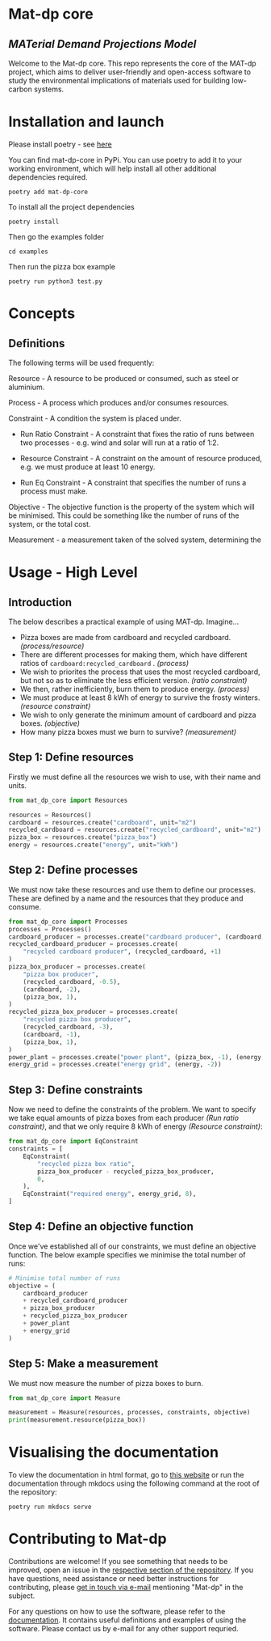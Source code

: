 # Mat-dp core
## *MATerial Demand Projections Model*

Welcome to the Mat-dp core. This repo represents the core of the MAT-dp project, which aims to deliver user-friendly and open-access software to study the environmental implications of materials used for building low-carbon systems. 

# Installation and launch

Please install poetry - see [here](https://github.com/python-poetry/poetry)

You can find mat-dp-core in PyPi. You can use poetry to add it to your working environment, which will help install all other additional dependencies required.

`poetry add mat-dp-core`

To install all the project dependencies

`poetry install`

Then go the examples folder

`cd examples`

Then run the pizza box example

`poetry run python3 test.py`

# Concepts

## Definitions

The following terms will be used frequently:

Resource - A resource to be produced or consumed, such as steel or aluminium.

Process - A process which produces and/or consumes resources.

Constraint - A condition the system is placed under.

* Run Ratio Constraint - A constraint that fixes the ratio of runs between two processes - e.g. wind and solar will run at a ratio of 1:2.

* Resource Constraint - A constraint on the amount of resource produced, e.g. we must produce at least 10 energy.

* Run Eq Constraint - A constraint that specifies the number of runs a process must make.

Objective - The objective function is the property of the system which will be minimised. This could be something like the number of runs of the system, or the total cost.

Measurement - a measurement taken of the solved system, determining the 

# Usage - High Level

## Introduction

The below describes a practical example of using MAT-dp. Imagine...

* Pizza boxes are made from cardboard and recycled cardboard. *(process/resource)*
* There are different processes for making them, which have different ratios of `cardboard:recycled_cardboard` . *(process)*
* We wish to priorites the process that uses the most recycled cardboard, but not so as to eliminate the less efficient version. *(ratio constraint)*
* We then, rather inefficiently, burn them to produce energy. *(process)*
* We must produce at least 8 kWh of energy to survive the frosty winters. *(resource constraint)*
* We wish to only generate the minimum amount of cardboard and pizza boxes. *(objective)*
* How many pizza boxes must we burn to survive? *(measurement)*
## Step 1: Define resources

Firstly we must define all the resources we wish to use, with their name and units.

```py
from mat_dp_core import Resources

resources = Resources()
cardboard = resources.create("cardboard", unit="m2")
recycled_cardboard = resources.create("recycled_cardboard", unit="m2")
pizza_box = resources.create("pizza_box")
energy = resources.create("energy", unit="kWh")
```

## Step 2: Define processes

We must now take these resources and use them to define our processes. These are defined by a name and the resources that they produce and consume.

```py
from mat_dp_core import Processes
processes = Processes()
cardboard_producer = processes.create("cardboard producer", (cardboard, +1))
recycled_cardboard_producer = processes.create(
    "recycled cardboard producer", (recycled_cardboard, +1)
)
pizza_box_producer = processes.create(
    "pizza box producer",
    (recycled_cardboard, -0.5),
    (cardboard, -2),
    (pizza_box, 1),
)
recycled_pizza_box_producer = processes.create(
    "recycled pizza box producer",
    (recycled_cardboard, -3),
    (cardboard, -1),
    (pizza_box, 1),
)
power_plant = processes.create("power plant", (pizza_box, -1), (energy, 4))
energy_grid = processes.create("energy grid", (energy, -2))
```



## Step 3: Define constraints

Now we need to define the constraints of the problem. We want to specify we take equal amounts of pizza boxes from each producer *(Run ratio constraint)*, and that we only require 8 kWh of energy *(Resource constraint)*:

```py
from mat_dp_core import EqConstraint
constraints = [
    EqConstraint(
        "recycled pizza box ratio",
        pizza_box_producer - recycled_pizza_box_producer,
        0,
    ),
    EqConstraint("required energy", energy_grid, 8),
]
```

## Step 4: Define an objective function

Once we've established all of our constraints, we must define an objective function. The below example specifies we minimise the total number of runs:

```py
# Minimise total number of runs
objective = (
    cardboard_producer
    + recycled_cardboard_producer
    + pizza_box_producer
    + recycled_pizza_box_producer
    + power_plant
    + energy_grid
)
```

## Step 5: Make a measurement

We must now measure the number of pizza boxes to burn.

```py
from mat_dp_core import Measure

measurement = Measure(resources, processes, constraints, objective)
print(measurement.resource(pizza_box))
```


# Visualising the documentation


To view the documentation in html format, go to [this website](https://client.dreamingspires.dev/mat_dp_core/) 
or run the documentation through mkdocs using the following command at the root of the repository:

`poetry run mkdocs serve`

# Contributing to Mat-dp


Contributions are welcome! 
If you see something that needs to be improved, open an issue in the [respective section of the repository](https://github.com/Mat-dp/mat-dp-core/issues).
If you have questions, need assistance or need better instructions for contributing, please 
[get in touch via e-mail](mailto:refficiency-enquiries@eng.cam.ac.uk) mentioning "Mat-dp" in the subject.


For any questions on how to use the software, please refer to the [documentation](https://github.com/Mat-dp/mat-dp-core/tree/master/docs). 
It contains useful definitions and examples of using the software. Please contact us by e-mail for any other support requried.

